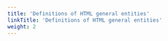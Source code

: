 ```yaml
---
title: 'Definitions of HTML general entities'
linkTitle: 'Definitions of HTML general entities'
weight: 2
---
```

